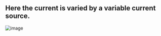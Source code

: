 ## Here the current is varied by a variable current source.
![image](https://user-images.githubusercontent.com/94223490/144378816-3f7b9805-dcb6-4e2f-a2dc-62a5cccc3c44.png)
